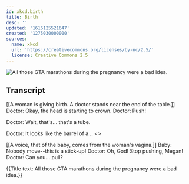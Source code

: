 ```yaml
---
id: xkcd.birth
title: Birth
desc: ''
updated: '1616125521647'
created: '1275030000000'
sources:
  name: xkcd
  url: 'https://creativecommons.org/licenses/by-nc/2.5/'
  license: Creative Commons 2.5
---
```

![All those GTA marathons during the pregnancy were a bad idea.](https://imgs.xkcd.com/comics/birth.png)

## Transcript
[[A woman is giving birth. A doctor stands near the end of the table.]]
Doctor: Okay, the head is starting to crown.
Doctor: Push!

Doctor: Wait, that's... that's a tube.

Doctor: It looks like the barrel of a...
<<CLICK>>

[[A voice, that of the baby, comes from the woman's vagina.]]
Baby: Nobody move--this is a stick-up!
Doctor: Oh, God! Stop pushing, Megan!
Doctor: Can you... pull?

{{Title text: All those GTA marathons during the pregnancy were a bad idea.}}
